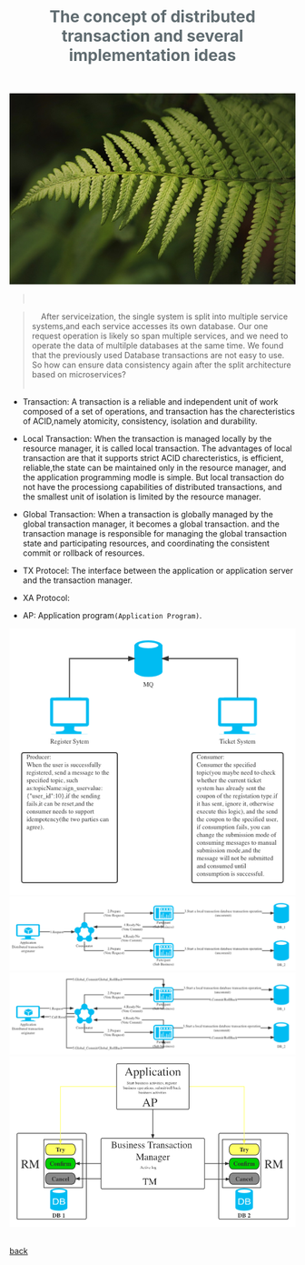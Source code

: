 <script>
var pageHeader=document.getElementsByClassName("page-header")[0].innerHTML;
 pageHeader="<center><img style='border-radius: 50% !important;' src='https://avatars.githubusercontent.com/u/88264073?s=400&amp;u=63e618520a5b6aa87636714e69f8228374c4e9b1&amp;v=4' width='200' height='200' alt='@anigkus' title='Github of Anigkus' ></center>"+pageHeader;
document.getElementsByClassName("page-header")[0].innerHTML=pageHeader;
</script>

<h1 style="color:#606c71;text-align:center;" >The concept of distributed transaction and several implementation ideas</h1><br/>

![The concept of distributed transaction and several implementation ideas](assets/images/the-concept-of-distributed-transaction-and-several-implementation-ideas/figure-1.jpg "Github of Anigkus")

> <br/>
[&nbsp;&nbsp;&nbsp;&nbsp;服务化后单体系统被拆分成多个服务系统,各服务访问自己的数据库.而我们的一次请求操作很可能要跨多个服务,同时需要操作多个数据库的数据,我们发现以前用的数据库事务不好用了.那么基于微服务的拆分架构后如何才能再次保证数据一致性呢？]:# 
> &nbsp;&nbsp;&nbsp;&nbsp;After serviceization, the single system is split into multiple service systems,and each service accesses its own database. Our one request operation is likely so span multiple services, and we need to operate the data of multilple databases at the same time. We found that the previously used Database transactions are not easy to use. So how can ensure data consistency again after the split architecture based on microservices?<br/>
> <br/>

[## 分布式事务中的一些名词和概念]:#
[- 事务: 事务是由一组操作构成的可靠的独立的工作单元,事务具备ACID的特性,即原子性、一致性、隔离性和持久性.]:#
- Transaction: A transaction is a reliable and independent unit of work composed of a set of operations, and transaction has the charecteristics of ACID,namely atomicity, consistency, isolation and durability.

[- 本地事务: 当事务由资源管理器本地管理时被称作本地事务.本地事务的优点就是支持严格的ACID特性,高效,可靠,状态可以只在资源管理器中维护,而且应用编程模型简单.但是本地事务不具备分布式事务的处理能力,隔离的最小单位受限于资源管理器.]:#
- Local Transaction: When the transaction is managed locally by the resource manager, it is called local transaction. The advantages of local transaction are that it supports strict ACID charecteristics, is efficient, reliable,the state can be maintained only in the resource manager, and the application programming modle is simple. But local transaction do not have the processiong capabilities of distributed transactions, and the smallest unit of isolation is limited by the resource manager.

[- 全局事务: 当事务由全局事务管理器进行全局管理时成为全局事务,事务管理器负责管理全局的事务状态和参与资源,协同资源的一致提交或回滚.]:#
- Global Transaction: When a transaction is globally managed by the global transaction manager, it becomes a global transaction. and the transaction manage is responsible for managing the global transaction state and participating resources, and coordinating the consistent commit or rollback of resources.

[- TX协议: 应用或者应用服务器与事务管理器的接口.]:#
- TX Protocel: The interface between  the application or application server and the transaction manager.

[- XA协议: 全局事务管理器与资源管理器的接口.XA(eXtended Architecture)是由X/Open组织提出的分布式事务规范.该规范主要定义了全局事务管理器和局部资源管理器之间的接口.主流的数据库产品都实现了XA接口.XA接口是一个双向的系统接口,在事务管理器以及多个资源管理器之间作为通信桥梁.之所以需要XA是因为在分布式系统中从理论上讲两台机器在同一时间是无法达到完全一致性状态的,因此引入一个单点进行协调.由全局事务管理器管理和协调的事务可以跨越多个资源和进程.全局事务管理器一般使用XA二阶段协议与数据库进行交互.]:#
- XA Protocol: 

[- AP: 应用程序`(Application Program)`.]:#
- AP: Application program`(Application Program)`.

[- RM: 资源管理器,这里可以是一个DBMS或者消息服务器管理系统,应用程序通过资源管理器对资源进行控制,资源必须实现XA定义的接口.资源管理器负责控制和管理实际的资源`(Resource Manager)`.]:#

[- TM：事务管理器,负责协调和管理事务,提供给AP编程接口以及管理资源管理器.事务管理器控制着全局事务,管理事务的生命周期,并且协调资源`(ransaction Manager)`.]:#

[- 两阶段提交协议: XA用于在全局事务中协调多个资源的机制.TM和RM之间采取两阶段提交的方案来解决一致性问题.两节点提交需要一个协调者`(TM:Transaction Manager)`来掌控所有参与者`(RM:Resource Manager)`节点的操作结果并且指引这些节点是否需要最终提交.两阶段提交的局限在于协议成本,准备阶段的持久成本,全局事务状态的持久成本,潜在故障点多带来的脆弱性,准备后,提交前的故障引发一系列隔离与恢复难题.]:#

[- BASE理论: BASE理论是由eBay架构师提出的.BA(Basically Available)指的是基本业务可用性,支持分区失败,S(Soft State)表示柔性状态,也就是允许短时间内不同步,E(Eventually Consistent)表示最终一致性,数据最终是一致的,但是实时是不一致的.原子性和持久性必须从根本上保障,为了可用性、性能和服务降级的需要,只有降低一致性和隔离性的要求.]:#

[- CAP定理: CAP定理(CAP theorem),又被称作布鲁尔定理(Brewer's theorem).对于共享数据系统,最多只能同时拥有CAP其中的两个,任意两个都有其适应的场景,真实的业务系统中通常是ACID与CAP的混合体.分布式系统中最重要的是满足业务需求,而不是追求高度抽象,绝对的系统特性.C(Consistence)表示一致性,也就是所有用户看到的数据是一样的.A(Availability)表示可用性,是指总能找到一个可用的数据副本.P(Partition tolerance)表示分区容错性,能够容忍网络中断等故障.]:#


[## 分布式事务的大体思路就这么几种]:#

[### 最终一致性事务(MQ中间件解耦)]:#
<center>
<img src="assets/images/the-concept-of-distributed-transaction-and-several-implementation-ideas/figure-2.png" alt="Some suggestions for improving mysql database security" title="Github of Anigkus">
</center>

[<mark>优点</mark>:]:#

[- 消息数据独立存储,独立伸缩,降低业务系统和消息系统之间的耦合.]:#
[- 对最终一致性时间敏感度较高,降低业务被动方的实现成本.]:#
[- 兼容所有实现JMS标准的MQ中间件,确保业务数据可靠的前提下,实现业务的最终一致性,理想状态下是准实时的一致性.]:#

[<mark>缺点</mark>:]:#

[- 依赖耦合高,组件公用差.]:#
[- 需要维护一套定时任务.]:#


[### 事务型消息(单库事物或者MQ中间件事务性消息)]:#

[特点:]:#
[DB:单库基本上所有的主流OLTP数据库产品都支持事务一致性,单库事务是一定具备ACID的特性,即原子性、一致性、隔离性和持久性.]:#
[MQ:比如kafka和rocketMQ都支持事务型的生产和消费消息类型的功能,理论这个也是可以做到事务安全保证的,这个其实和第一种最终一致性基本是同一个东东.]:#

[### 两阶段提交（2PC) ]:#
[&nbsp;&nbsp;&nbsp;&nbsp;其实讲到两阶段提交,还是三阶段提交和XA事务(也是2阶段提交),里面有这么几个角色:]:#
[- 执行者:也叫业务发起人.]:#
[- 协调者:也叫事务管理器(TM).]:#
[- 参与者:也叫资源管理器(RM).]:#

[相比较2PC而言,3PC对于协调者（Coordinator）和参与者（Partcipant）都设置了超时时间,而2PC只有协调者才拥有超时机制.这解决了一个什么问题呢？这个优化点,主要是避免了参与者在长时间无法与协调者节点通讯（协调者挂掉了）的情况下,无法释放资源的问题,因为参与者自身拥有超时机制会在超时后,自动进行本地commit/rollback从而进行释放资源.而这种机制也侧面降低了整个事务的阻塞时间和范围,但是性能问题和不一致问题仍然没有根本解决.]:#
  
[#### 准备阶段]:#
<center>
<img src="assets/images/the-concept-of-distributed-transaction-and-several-implementation-ideas/figure-3.png" alt="Some suggestions for improving mysql database security" title="Github of Anigkus">
</center>

[1. 业务发起者发起请求给协调者来获取Connection连接.]:#
[2. 协调者询问各个参与者现在是否可以开始新的业务,返回Ready/No.]:#
[3. 如果参与者可以开始新的业务,就开启一个事务(但是未提交).]:#
[4. 如果参与者不能开始新的业务,就返回协调者No,协调者如果收到任意一个参与者返回No的结果或者在一定时间内未收到结果,就会返回给业务发起者说此次请求失败(可以重试).]:#

[#### 提交/回滚阶段]:#
<center>
<img src="assets/images/the-concept-of-distributed-transaction-and-several-implementation-ideas/figure-4.png" alt="Some suggestions for improving mysql database security" title="Github of Anigkus" >
</center>

[5. 这时业务发起者就可以给协调者发布提交/回滚事务指令(在2PC阶段的时候协调者是有超时时间检查的逻辑).]:#
[6. 然后协调者给业务参与者发送指令,业务参与者就可以提交或者回滚本地事务.]:#
[7. 协调者与者返回结果给业务发起者这次操作的结果是成功还是失败.]:#


[<mark>存在的问题</mark>]:#

[1. 同步阻塞: 所有事务参与者在等待其它参与者响应的时候都处于同步阻塞状态,无法进行其它操作.]:#
[2. 单点问题: 协调者在 2PC 中起到非常大的作用,发生故障将会造成很大影响.特别是在阶段二发生故障,所有参与者会一直等待状态,无法完成其它操作.]:#
[3. 数据不一致: 在阶段二,如果协调者只发送了部分 Commit 消息,此时网络发生异常,那么只有部分参与者接收到 Commit 消息,也就是说只有部分参与者提交了事务,使得系统数据不一致.]:#
[4. 太过保守: 任意一个节点失败就会导致整个事务失败,没有完善的容错机制.]:#

[## TCC分布式事务]:#
<center>
<img src="assets/images/the-concept-of-distributed-transaction-and-several-implementation-ideas/figure-5.png" alt="Some suggestions for improving mysql database security" title="Github of Anigkus" >
</center> 

[<mark>特点</mark>]:#

[&nbsp;&nbsp;&nbsp;&nbsp;不与具体的服务框架耦合,位于业务服务层,而不是资源层,可以灵活的选择业务资源的锁定粒度.TCC内部对每个服务资源操作的是本地事务,数据被锁住的时间短,可扩展性好,可以说是为独立部署的SOA服务而设计的.]:#

[## 分布式微服务事务一些框架]:#

[&nbsp;&nbsp;&nbsp;&nbsp;Java中分布式微服务事务常用的一些框架有Hmily、Byte-TCC、Tcc-Transaction、Seata等]:#

<br>

[back](./)